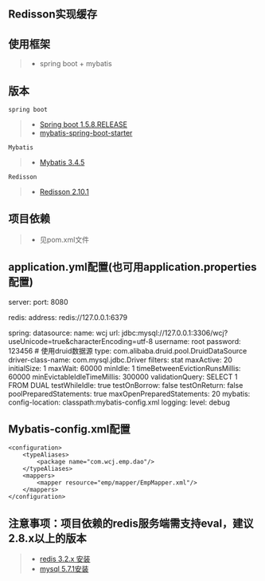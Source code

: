 ## Redisson实现缓存

## 使用框架
> * spring boot + mybatis

##  版本
    spring boot
> * [Spring boot 1.5.8.RELEASE](https://github.com/spring-projects/spring-boot/tree/1.5.x)
   > * [mybatis-spring-boot-starter](https://github.com/mybatis/spring-boot-starter)

    Mybatis
> * [Mybatis 3.4.5](https://github.com/mybatis/mybatis-3/releases)

    Redisson
> * [Redisson 2.10.1](https://github.com/redisson/redisson)

## 项目依赖
> * 见pom.xml文件
## application.yml配置(也可用application.properties配置)
server:
  port: 8080

redis:
  address: redis://127.0.0.1:6379

spring:
    datasource:
        name: wcj
        url: jdbc:mysql://127.0.0.1:3306/wcj?useUnicode=true&characterEncoding=utf-8
        username: root
        password: 123456
        # 使用druid数据源
        type: com.alibaba.druid.pool.DruidDataSource
        driver-class-name: com.mysql.jdbc.Driver
        filters: stat
        maxActive: 20
        initialSize: 1
        maxWait: 60000
        minIdle: 1
        timeBetweenEvictionRunsMillis: 60000
        minEvictableIdleTimeMillis: 300000
        validationQuery: SELECT 1 FROM DUAL
        testWhileIdle: true
        testOnBorrow: false
        testOnReturn: false
        poolPreparedStatements: true
        maxOpenPreparedStatements: 20
mybatis:
    config-location: classpath:mybatis-config.xml
logging:
  level: debug
## Mybatis-config.xml配置
    <configuration>
        <typeAliases>
            <package name="com.wcj.emp.dao"/>
        </typeAliases>
        <mappers>
            <mapper resource="emp/mapper/EmpMapper.xml"/>
        </mappers>
    </configuration>
## 注意事项：项目依赖的redis服务端需支持eval，建议2.8.x以上的版本
> * [redis 3.2.x 安装](http://jingyan.baidu.com/article/0f5fb099045b056d8334ea97.html)
> * [mysql 5.7.1安装](http://note.youdao.com/noteshare?id=935dfbf5be78de584ebd68ed8320a1bd)